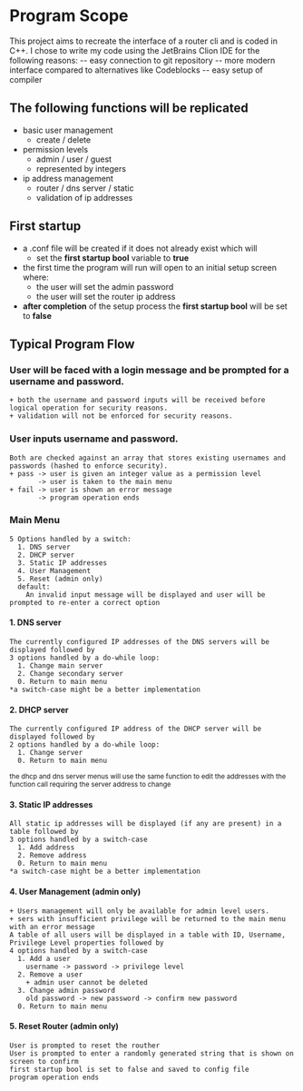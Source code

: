 # Program Scope
This project aims to recreate the interface of a router cli and is coded in C++. 
I chose to write my code using the JetBrains Clion IDE for the following reasons:
-- easy connection to git repository
-- more modern interface compared to alternatives like Codeblocks
-- easy setup of compiler

## The following functions will be replicated
- basic user management
  + create / delete
- permission levels
  + admin / user / guest
  + represented by integers
- ip address management
  + router / dns server / static
  + validation of ip addresses

## First startup
- a .conf file will be created if it does not already exist which will
    + set the **first startup bool** variable to **true**
- the first time the program will run will open to an initial setup screen where:
    + the user will set the admin password
    + the user will set the router ip address
- **after completion** of the setup process the **first startup bool** will be set to **false**

## Typical Program Flow
### User will be faced with a login message and be prompted for a username and password.
    + both the username and password inputs will be received before logical operation for security reasons.
    + validation will not be enforced for security reasons.
### User inputs username and password.
    Both are checked against an array that stores existing usernames and passwords (hashed to enforce security).
    + pass -> user is given an integer value as a permission level
           -> user is taken to the main menu
    + fail -> user is shown an error message
           -> program operation ends
### Main Menu
    5 Options handled by a switch:
      1. DNS server
      2. DHCP server
      3. Static IP addresses
      4. User Management
      5. Reset (admin only)
      default:
        An invalid input message will be displayed and user will be prompted to re-enter a correct option
#### 1. DNS server
    The currently configured IP addresses of the DNS servers will be displayed followed by
    3 options handled by a do-while loop:
      1. Change main server
      2. Change secondary server
      0. Return to main menu
    *a switch-case might be a better implementation
#### 2. DHCP server
    The currently configured IP address of the DHCP server will be displayed followed by
    2 options handled by a do-while loop:
      1. Change server
      0. Return to main menu
<sub>the dhcp and dns server menus will use the same function to edit the addresses with the function call requiring the server address to change</sub>

#### 3. Static IP addresses
    All static ip addresses will be displayed (if any are present) in a table followed by
    3 options handled by a switch-case
      1. Add address
      2. Remove address
      0. Return to main menu
    *a switch-case might be a better implementation
#### 4. User Management (admin only)
    + Users management will only be available for admin level users.
    + sers with insufficient privilege will be returned to the main menu with an error message
    A table of all users will be displayed in a table with ID, Username, Privilege Level properties followed by
    4 options handled by a switch-case
      1. Add a user
        username -> password -> privilege level
      2. Remove a user
        + admin user cannot be deleted
      3. Change admin password
        old password -> new password -> confirm new password
      0. Return to main menu
#### 5. Reset Router (admin only)
    User is prompted to reset the routher
    User is prompted to enter a randomly generated string that is shown on screen to confirm
    first startup bool is set to false and saved to config file
    program operation ends
    
